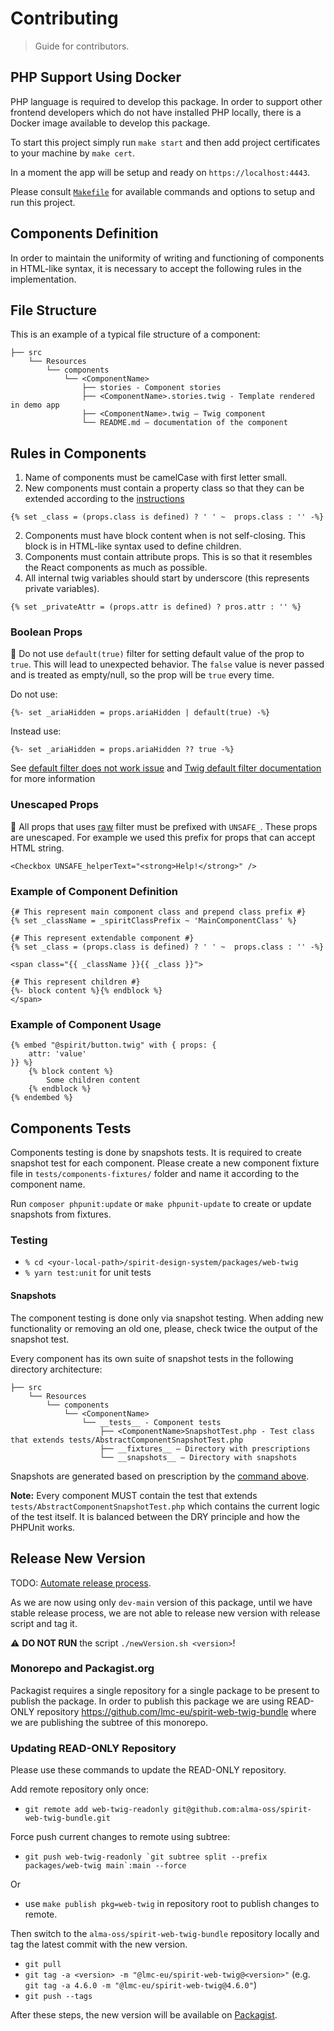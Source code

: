 # Contributing

> Guide for contributors.

## PHP Support Using Docker

PHP language is required to develop this package. In order to support other frontend developers which do not have installed PHP locally, there is a Docker image available to develop this package.

To start this project simply run `make start` and then add project certificates to your machine by `make cert`.

In a moment the app will be setup and ready on `https://localhost:4443`.

Please consult [`Makefile`][makefile] for available commands and options to setup and run this project.

## Components Definition

In order to maintain the uniformity of writing and functioning of components in HTML-like syntax, it is necessary to accept the following rules in the implementation.

## File Structure

This is an example of a typical file structure of a component:

```text
├── src
    └── Resources
        └── components
            └── <ComponentName>
                ├── stories - Component stories
                ├── <ComponentName>.stories.twig - Template rendered in demo app
                ├── <ComponentName>.twig — Twig component
                └── README.md — documentation of the component
```

## Rules in Components

1. Name of components must be camelCase with first letter small.
2. New components must contain a property class so that they can be extended according to the [instructions](https://github.com/lmc-eu/spirit-design-system/blob/main/packages/web-twig/docs/extend-components.md)

```twig
{% set _class = (props.class is defined) ? ' ' ~  props.class : '' -%}
```

2. Components must have block content when is not self-closing. This block is in HTML-like syntax used to define children.
3. Components must contain attribute props. This is so that it resembles the React components as much as possible.
4. All internal twig variables should start by underscore (this represents private variables).

```twig
{% set _privateAttr = (props.attr is defined) ? pros.attr : '' %}
```

### Boolean Props

🚨 Do not use `default(true)` filter for setting default value of the prop to `true`.
This will lead to unexpected behavior.
The `false` value is never passed and is treated as empty/null, so the prop will be `true` every time.

Do not use:

```twig
{%- set _ariaHidden = props.ariaHidden | default(true) -%}
```

Instead use:

```twig
{%- set _ariaHidden = props.ariaHidden ?? true -%}
```

See [default filter does not work issue][default-filter-issue] and [Twig default filter documentation][default-filter-documentation] for more information

### Unescaped Props

🚨 All props that uses [raw][raw] filter must be prefixed with `UNSAFE_`.
These props are unescaped.
For example we used this prefix for props that can accept HTML string.

```twig
<Checkbox UNSAFE_helperText="<strong>Help!</strong>" />
```

### Example of Component Definition

```twig
{# This represent main component class and prepend class prefix #}
{% set _className = _spiritClassPrefix ~ 'MainComponentClass' %}

{# This represent extendable component #}
{% set _class = (props.class is defined) ? ' ' ~  props.class : '' -%}

<span class="{{ _className }}{{ _class }}">

{# This represent children #}
{%- block content %}{% endblock %}
</span>
```

### Example of Component Usage

```twig
{% embed "@spirit/button.twig" with { props: {
    attr: 'value'
}} %}
    {% block content %}
        Some children content
    {% endblock %}
{% endembed %}
```

## Components Tests

Components testing is done by snapshots tests. It is required to create snapshot test for each component. Please create a new component fixture file in `tests/components-fixtures/` folder and name it according to the component name.

Run `composer phpunit:update` or `make phpunit-update` to create or update snapshots from fixtures.

### Testing

- `% cd <your-local-path>/spirit-design-system/packages/web-twig`
- `% yarn test:unit` for unit tests

#### Snapshots

The component testing is done only via snapshot testing.
When adding new functionality or removing an old one, please, check twice the output of the snapshot test.

Every component has its own suite of snapshot tests in the following directory architecture:

```text
├── src
    └── Resources
        └── components
            └── <ComponentName>
                └── __tests__ - Component tests
                    ├── <ComponentName>SnapshotTest.php - Test class that extends tests/AbstractComponentSnapshotTest.php
                    ├── __fixtures__ — Directory with prescriptions
                    └── __snapshots__ — Directory with snapshots
```

Snapshots are generated based on prescription by the [command above](#components-tests).

**Note:** Every component MUST contain the test that extends `tests/AbstractComponentSnapshotTest.php` which contains the current logic of the test itself.
It is balanced between the DRY principle and how the PHPUnit works.

## Release New Version

TODO: [Automate release process][automate-release-process].

As we are now using only `dev-main` version of this package, until we have stable release process, we are not able to release new version with release script and tag it.

⚠️ **DO NOT RUN** the script `./newVersion.sh <version>`!

### Monorepo and Packagist.org

Packagist requires a single repository for a single package to be present to publish the package. In order to publish this package we are using READ-ONLY repository https://github.com/lmc-eu/spirit-web-twig-bundle where we are publishing the subtree of this monorepo.

### Updating READ-ONLY Repository

Please use these commands to update the READ-ONLY repository.

Add remote repository only once:

- `git remote add web-twig-readonly git@github.com:alma-oss/spirit-web-twig-bundle.git`

Force push current changes to remote using subtree:

- ``git push web-twig-readonly `git subtree split --prefix packages/web-twig main`:main --force``

Or

- use `make publish pkg=web-twig` in repository root to publish changes to remote.

Then switch to the `alma-oss/spirit-web-twig-bundle` repository locally and tag the latest commit with the new version.

- `git pull`
- `git tag -a <version> -m "@lmc-eu/spirit-web-twig@<version>"` (e.g. `git tag -a 4.6.0 -m "@lmc-eu/spirit-web-twig@4.6.0"`)
- `git push --tags`

After these steps, the new version will be available on [Packagist][packagist-spirit-web-twig-bundle].

[automate-release-process]: https://github.com/lmc-eu/spirit-design-system/issues/393
[default-filter-issue]: https://github.com/twigphp/Twig/issues/769
[default-filter-documentation]: https://twig.symfony.com/doc/2.x/filters/default.html
[makefile]: https://github.com/lmc-eu/spirit-design-system/blob/main/packages/web-twig/Makefile
[packagist-spirit-web-twig-bundle]: https://packagist.org/packages/lmc/spirit-web-twig-bundle
[raw]: https://twig.symfony.com/doc/3.x/filters/raw.html
